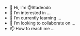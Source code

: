 - 👋 Hi, I’m @Stadeodo
- 👀 I’m interested in ...
- 🌱 I’m currently learning ...
- 💞️ I’m looking to collaborate on ...
- 📫 How to reach me ...

<!---
Stadeodo/Stadeodo is a ✨ special ✨ repository because its `README.md` (this file) appears on your GitHub profile.
You can click the Preview link to take a look at your changes.
--->
